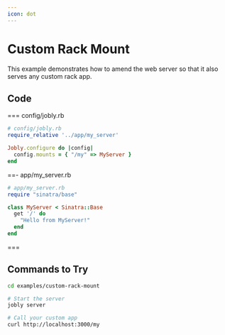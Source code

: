 ```yaml
---
icon: dot
---
```


# Custom Rack Mount

This example demonstrates how to amend the web server so that it also serves any custom rack app.

## Code

=== config/jobly.rb

```ruby
# config/jobly.rb
require_relative '../app/my_server'

Jobly.configure do |config|
  config.mounts = { "/my" => MyServer }
end
```

==- app/my_server.rb

```ruby
# app/my_server.rb
require "sinatra/base"

class MyServer < Sinatra::Base
  get '/' do
    "Hello from MyServer!"
  end
end
```

===


## Commands to Try

```bash
cd examples/custom-rack-mount

# Start the server
jobly server

# Call your custom app
curl http://localhost:3000/my
```

